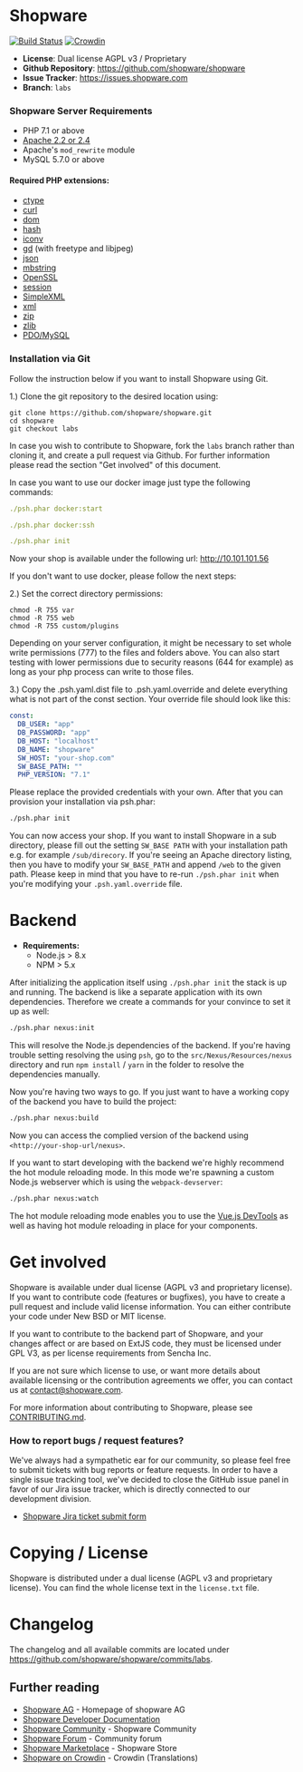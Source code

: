 # Shopware

[![Build Status](https://travis-ci.org/shopware/shopware.svg?branch=labs)](https://travis-ci.org/shopware/shopware)
[![Crowdin](https://d322cqt584bo4o.cloudfront.net/shopware/localized.svg)](https://crowdin.com/project/shopware)

- **License**: Dual license AGPL v3 / Proprietary
- **Github Repository**: <https://github.com/shopware/shopware>
- **Issue Tracker**: <https://issues.shopware.com>
- **Branch**: `labs`

### Shopware Server Requirements

- PHP 7.1 or above
- [Apache 2.2 or 2.4](https://httpd.apache.org/)
- Apache's `mod_rewrite` module
- MySQL 5.7.0 or above

#### Required PHP extensions:

-   <a href="http://php.net/manual/en/book.ctype.php" target="_blank">ctype</a>
-   <a href="http://php.net/manual/en/book.curl.php" target="_blank">curl</a>
-   <a href="http://php.net/manual/en/book.dom.php" target="_blank">dom</a>
-   <a href="http://php.net/manual/en/book.hash.php" target="_blank">hash</a>
-   <a href="http://php.net/manual/en/book.iconv.php" target="_blank">iconv</a>
-   <a href="http://php.net/manual/en/book.image.php" target="_blank">gd</a> (with freetype and libjpeg)
-   <a href="http://php.net/manual/en/book.json.php" target="_blank">json</a>
-   <a href="http://php.net/manual/en/book.mbstring.php" target="_blank">mbstring</a>
-   <a href="http://php.net/manual/en/book.openssl.php" target="_blank">OpenSSL</a>
-   <a href="http://php.net/manual/en/book.session.php" target="_blank">session</a>
-   <a href="http://php.net/manual/en/book.simplexml.php" target="_blank">SimpleXML</a>
-   <a href="http://php.net/manual/en/book.xml.php" target="_blank">xml</a>
-   <a href="http://php.net/manual/en/book.zip.php" target="_blank">zip</a>
-   <a href="http://php.net/manual/en/book.zlib.php" target="_blank">zlib</a>
-   <a href="http://php.net/manual/en/ref.pdo-mysql.php" target="_blank">PDO/MySQL</a>

### Installation via Git

Follow the instruction below if you want to install Shopware using Git.

1.) Clone the git repository to the desired location using:

    git clone https://github.com/shopware/shopware.git
    cd shopware
    git checkout labs

In case you wish to contribute to Shopware, fork the `labs` branch rather than cloning it, and create a pull request via Github. For further information please read the section "Get involved" of this document.

In case you want to use our docker image just type the following commands:
```yaml
./psh.phar docker:start

./psh.phar docker:ssh

./psh.phar init
```

Now your shop is available under the following url: http://10.101.101.56

If you don't want to use docker, please follow the next steps:

2.) Set the correct directory permissions:

    chmod -R 755 var
    chmod -R 755 web
    chmod -R 755 custom/plugins

Depending on your server configuration, it might be necessary to set whole write permissions (777) to the files and folders above.
You can also start testing with lower permissions due to security reasons (644 for example) as long as your php process can write to those files.

3.) Copy the .psh.yaml.dist file to .psh.yaml.override and delete everything what is not part of the const section. Your override file should look like this:
```yaml
const:
  DB_USER: "app"
  DB_PASSWORD: "app"
  DB_HOST: "localhost"
  DB_NAME: "shopware"
  SW_HOST: "your-shop.com"  
  SW_BASE_PATH: ""
  PHP_VERSION: "7.1"
``` 
Please replace the provided credentials with your own. After that you can provision your installation via psh.phar:
```bash
./psh.phar init
```

You can now access your shop. If you want to install Shopware in a sub directory, please fill out the setting `SW_BASE PATH` with your installation path e.g. for example `/sub/direcory`. If you're seeing an Apache directory listing, then you have to modify your `SW_BASE_PATH` and append `/web` to the given path. Please keep in mind that you have to re-run `./psh.phar init` when you're modifying your `.psh.yaml.override` file.

# Backend

- **Requirements:**
    - Node.js > 8.x
    - NPM > 5.x

After initializing the application itself using `./psh.phar init` the stack is up and running. The backend is like a separate application with its own dependencies. Therefore we create a commands for your convince to set it up as well:

```bash
./psh.phar nexus:init
```

This will resolve the Node.js dependencies of the backend. If you're having trouble setting resolving the using `psh`, go to the `src/Nexus/Resources/nexus` directory and run `npm install` / `yarn` in the folder to resolve the dependencies manually.

Now you're having two ways to go. If you just want to have a working copy of the backend you have to build the project:

```bash
./psh.phar nexus:build
```

Now you can access the complied version of the backend using `<http://your-shop-url/nexus>`.

If you want to start developing with the backend we're highly recommend the hot module reloading mode. In this mode we're spawning a custom Node.js webserver which is using the `webpack-devserver`:

```bash
./psh.phar nexus:watch
```

The hot module reloading mode enables you to use the [Vue.js DevTools](https://chrome.google.com/webstore/detail/vuejs-devtools/nhdogjmejiglipccpnnnanhbledajbpd) as well as having hot module reloading in place for your components.

# Get involved

Shopware is available under dual license (AGPL v3 and proprietary license). If you want to contribute code (features or bugfixes), you have to create a pull request and include valid license information. You can either contribute your code under New BSD or MIT license.

If you want to contribute to the backend part of Shopware, and your changes affect or are based on ExtJS code, they must be licensed under GPL V3, as per license requirements from Sencha Inc.

If you are not sure which license to use, or want more details about available licensing or the contribution agreements we offer, you can contact us at <contact@shopware.com>.

For more information about contributing to Shopware, please see [CONTRIBUTING.md](CONTRIBUTING.md).


### How to report bugs / request features?

We've always had a sympathetic ear for our community, so please feel free to submit tickets with bug reports or feature requests. In order to have a single issue tracking tool, we've decided to close the GitHub issue panel in favor of our Jira issue tracker, which is directly connected to our development division.

* [Shopware Jira ticket submit form](https://issues.shopware.com)

# Copying / License

Shopware is distributed under a dual license (AGPL v3 and proprietary license). You can find the whole license text in the `license.txt` file.

# Changelog

The changelog and all available commits are located under <https://github.com/shopware/shopware/commits/labs>.

## Further reading

* [Shopware AG](http://www.shopware.com) - Homepage of shopware AG
* [Shopware Developer Documentation](https://devdocs.shopware.com/)
* [Shopware Community](http://community.shopware.com/) - Shopware Community
* [Shopware Forum](http://forum.shopware.com) - Community forum
* [Shopware Marketplace](http://store.shopware.com) - Shopware Store
* [Shopware on Crowdin](https://crowdin.com/project/shopware) - Crowdin (Translations)
